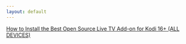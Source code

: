 ```yaml
---
layout: default
---
```

[How to Install the Best Open Source Live TV Add-on for Kodi 16+ (ALL DEVICES)](https://youtu.be/zLv__rhQkpg)  
